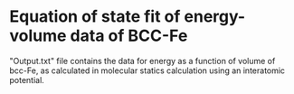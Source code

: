 # Equation of state fit of energy-volume data of BCC-Fe

"Output.txt" file contains the data for energy as a function of volume of bcc-Fe, as calculated in molecular statics calculation using an interatomic potential. 

